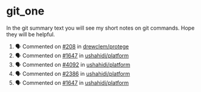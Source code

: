 # git_one
In the git summary text you will see my short notes on git commands. Hope they will be helpful.

<!--START_SECTION:activity-->
1. 🗣 Commented on [#208](https://github.com/drewclem/protege/issues/208) in [drewclem/protege](https://github.com/drewclem/protege)
2. 🗣 Commented on [#1647](https://github.com/ushahidi/platform/issues/1647) in [ushahidi/platform](https://github.com/ushahidi/platform)
3. 🗣 Commented on [#4092](https://github.com/ushahidi/platform/issues/4092) in [ushahidi/platform](https://github.com/ushahidi/platform)
4. 🗣 Commented on [#2386](https://github.com/ushahidi/platform/issues/2386) in [ushahidi/platform](https://github.com/ushahidi/platform)
5. 🗣 Commented on [#1647](https://github.com/ushahidi/platform/issues/1647) in [ushahidi/platform](https://github.com/ushahidi/platform)
<!--END_SECTION:activity-->
